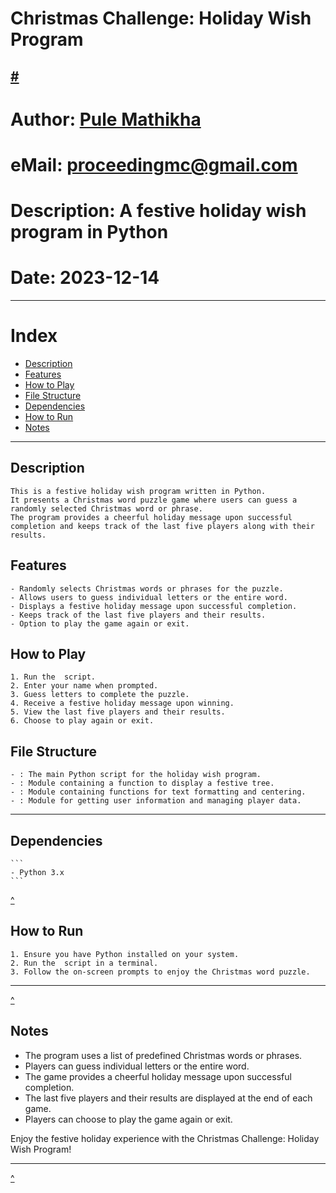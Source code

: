 # Christmas Challenge: Holiday Wish Program
[#](https://github.com/TheeKingZa/Portfolio/tree/master/README.md)
---

# Author: [Pule Mathikha](pulemathikha.wordpress.com)
# eMail: proceedingmc@gmail.com
# Description: A festive holiday wish program in Python
# Date: 2023-12-14
---

# Index
  * [Description](#description)
  * [Features](#features)
  * [How to Play](#how-to-play)
  * [File Structure](#file-structure)
  * [Dependencies](#dependencies)
  * [How to Run](#how-to-run)
  * [Notes](#notes)

---


## Description

    This is a festive holiday wish program written in Python. 
    It presents a Christmas word puzzle game where users can guess a randomly selected Christmas word or phrase.
    The program provides a cheerful holiday message upon successful completion and keeps track of the last five players along with their results.

## Features
```
- Randomly selects Christmas words or phrases for the puzzle.
- Allows users to guess individual letters or the entire word.
- Displays a festive holiday message upon successful completion.
- Keeps track of the last five players and their results.
- Option to play the game again or exit.
```
## How to Play
```
1. Run the  script.
2. Enter your name when prompted.
3. Guess letters to complete the puzzle.
4. Receive a festive holiday message upon winning.
5. View the last five players and their results.
6. Choose to play again or exit.
```
## File Structure

```
- : The main Python script for the holiday wish program.
- : Module containing a function to display a festive tree.
- : Module containing functions for text formatting and centering.
- : Module for getting user information and managing player data.
```
---
## Dependencies
    ```
    - Python 3.x
    ```
    
[^](#index)

## How to Run
```
1. Ensure you have Python installed on your system.
2. Run the  script in a terminal.
3. Follow the on-screen prompts to enjoy the Christmas word puzzle.
```
---

[^](#index)

## Notes

- The program uses a list of predefined Christmas words or phrases.
- Players can guess individual letters or the entire word.
- The game provides a cheerful holiday message upon successful completion.
- The last five players and their results are displayed at the end of each game.
- Players can choose to play the game again or exit.

Enjoy the festive holiday experience with the Christmas Challenge: Holiday Wish Program!

---
[^](#index)
